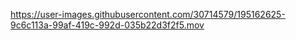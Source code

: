 https://user-images.githubusercontent.com/30714579/195162625-9c6c113a-99af-419c-992d-035b22d3f2f5.mov

